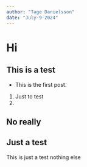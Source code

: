 ```yaml
---
author: "Tage Danielsson"
date: "July-9-2024"
---
```


# Hi

## This is a test
 - This is the first post. 
 1. Just to test
 2. 

 



## No really
## Just a test

This is just a test
nothing else
